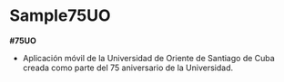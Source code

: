 # Sample75UO
**#75UO**
 - Aplicación móvil de la Universidad de Oriente de Santiago de Cuba creada como parte del 75 aniversario de la Universidad.
